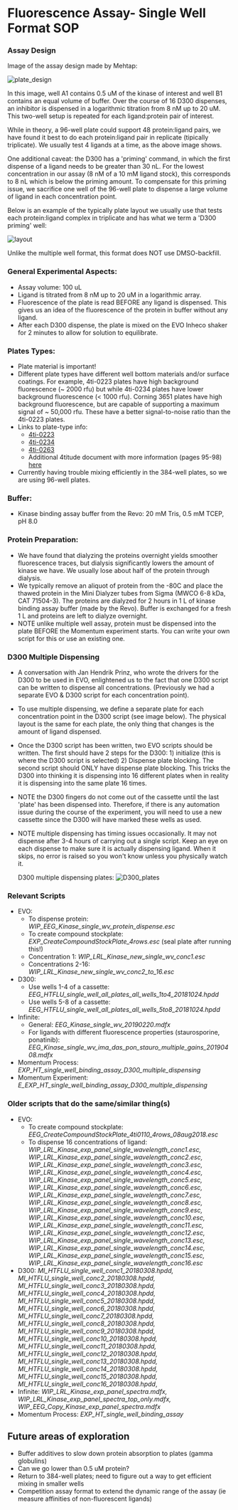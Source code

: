 # **Fluorescence Assay- Single Well Format SOP**

### **Assay Design**
Image of the assay design made by Mehtap:

   ![plate_design](https://github.com/choderalab/wetlab-protocols/blob/master/Fluo_Inhibitor_Assay_Single_Well/img/single_well_design.png)
   
   In this image, well A1 contains 0.5 uM of the kinase of interest and well B1 contains an equal volume of buffer. Over the course of 16 D300 dispenses, an inhibitor is dispensed in a logarithmic titration from 8 nM up to 20 uM. This two-well setup is repeated for each ligand:protein pair of interest. 
   
   While in theory, a 96-well plate could support 48 protein:ligand pairs, we have found it best to do each protein:ligand pair in replicate (tipically triplicate). We usually test 4 ligands at a time, as the above image shows. 
   
   One additional caveat: the D300 has a 'priming' command, in which the first dispense of a ligand needs to be greater than 30 nL. For the lowest concentration in our assay (8 nM of a 10 mM ligand stock), this corresponds to 8 nL which is below the priming amount. To compensate for this priming issue, we sacrifice one well of the 96-well plate to dispense a large volume of ligand in each concentration point. 
   
   Below is an example of the typically plate layout we usually use that tests each protein:ligand complex in triplicate and has what we term a 'D300 priming' well:
   
   ![layout](https://github.com/choderalab/wetlab-protocols/blob/master/Fluo_Inhibitor_Assay_Single_Well/img/single_well_layout.png)
   
   Unlike the multiple well format, this format does NOT use DMSO-backfill. 
   
### **General Experimental Aspects:**
- Assay volume: 100 uL
- Ligand is titrated from 8 nM up to 20 uM in a logarithmic array.
- Fluorescence of the plate is read BEFORE any ligand is dispensed. This gives us an idea of the fluorescence of the protein in buffer without any ligand.
- After each D300 dispense, the plate is mixed on the EVO Inheco shaker for 2 minutes to allow for solution to equilibrate. 
   
### **Plates Types:**
- Plate material is important! 
- Different plate types have different well bottom materials and/or surface coatings. For example, 4ti-0223 plates have high background fluorescence (~ 2000 rfu) but while 4ti-0234 plates have lower background fluorescence (< 1000 rfu). Corning 3651 plates have high background fluorescence, but are capable of supporting a maximum signal of ~ 50,000 rfu. These have a better signal-to-noise ratio than the 4ti-0223 plates.
- Links to plate-type info:
   - [4ti-0223](https://www.brookslifesciences.com/products/vision-plate-96-well)
   - [4ti-0234](https://www.brookslifesciences.com/products/ultravision-plate-96-well)
   - [4ti-0263](https://www.brookslifesciences.com/products/96-well-assay-plate#specifications)
   - Additional 4titude document with more information (pages 95-98) [here](https://www.4ti.co.uk/application/files/5014/6131/7424/4titude_Catalogue_2014-2015.pdf)
- Currently having trouble mixing efficiently in the 384-well plates, so we are using 96-well plates.

### **Buffer:**
- Kinase binding assay buffer from the Revo: 20 mM Tris, 0.5 mM TCEP, pH 8.0 

### **Protein Preparation:**
- We have found that dialyzing the proteins overnight yields smoother fluorescence traces, but dialysis significantly lowers the amount of kinase we have. We usually lose about half of the protein through dialysis. 
- We typically remove an aliquot of protein from the -80C and place the thawed protein in the Mini Dialyzer tubes from Sigma (MWCO 6-8 kDa, CAT 71504-3). The proteins are dialyzed for 2 hours in 1 L of kinase binding assay buffer (made by the Revo). Buffer is exchanged for a fresh 1 L and proteins are left to dialyze overnight. 
- NOTE unlike multiple well assay, protein must be dispensed into the plate BEFORE the Momentum experiment starts. You can write your own script for this or use an existing one.

### **D300 Multiple Dispensing**
- A conversation with Jan Hendrik Prinz, who wrote the drivers for the D300 to be used in EVO, enlightened us to the fact that one D300 script can be written to dispense all concentrations. (Previously we had a separate EVO & D300 script for each concentration point). 
- To use multiple dispensing, we define a separate plate for each concentration point in the D300 script (see image below). The physical layout is the same for each plate, the only thing that changes is the amount of ligand dispensed.
- Once the D300 script has been written, two EVO scripts should be written. The first should have 2 steps for the D300: 1) initialize (this is where the D300 script is selected) 2) Dispense plate blocking. The second script should ONLY have dispense plate blocking. This tricks the D300 into thinking it is dispensing into 16 different plates when in reality it is dispensing into the same plate 16 times. 
- NOTE the D300 fingers do not come out of the cassette until the last 'plate' has been dispensed into. Therefore, if there is any automation issue during the course of the experiment, you will need to use a new cassette since the D300 will have marked these wells as used. 
- NOTE multiple dispensing has timing issues occasionally. It may not dispense after 3-4 hours of carrying out a single script. Keep an eye on each dispense to make sure it is actually dispensing ligand. When it skips, no error is raised so you won't know unless you physically watch it. 

  D300 multiple dispensing plates:
  ![D300_plates](https://github.com/choderalab/wetlab-protocols/blob/master/Fluo_Inhibitor_Assay_Single_Well/img/D300_plates.png)

### **Relevant Scripts**
- EVO:
  - To dispense protein: _WIP_EEG_Kinase_single_wv_protein_dispense.esc_
  - To create compound stockplate: _EXP_CreateCompoundStockPlate_4rows.esc_ (seal plate after running this!)
  - Concentration 1: _WIP_LRL_Kinase_new_single_wv_conc1.esc_ 
  - Concentrations 2-16: _WIP_LRL_Kinase_new_single_wv_conc2_to_16.esc_
- D300: 
  - Use wells 1-4 of a cassette: _EEG_HTFLU_single_well_all_plates_all_wells_1to4_20181024.hpdd_
  - Use wells 5-8 of a cassette: _EEG_HTFLU_single_well_all_plates_all_wells_5to8_20181024.hpdd_
- Infinite:
  - General: _EEG_Kinase_single_wv_20190220.mdfx_
  - For ligands with different fluorescence properties (staurosporine, ponatinib): _EEG_Kinase_single_wv_ima_das_pon_stauro_multiple_gains_20190408.mdfx_
- Momentum Process: _EXP_HT_single_well_binding_assay_D300_multiple_dispensing_ 
- Momentum Experiment: _E_EXP_HT_single_well_binding_assay_D300_multiple_dispensing_

### **Older scripts that do the same/similar thing(s)**
- EVO:
  - To create compound stockplate: _EEG_CreateCompoundStockPlate_4ti0110_4rows_08aug2018.esc_
  - To dispense 16 concentrations of ligand: _WIP_LRL_Kinase_exp_panel_single_wavelength_conc1.esc,
  WIP_LRL_Kinase_exp_panel_single_wavelength_conc2.esc,
  WIP_LRL_Kinase_exp_panel_single_wavelength_conc3.esc,
  WIP_LRL_Kinase_exp_panel_single_wavelength_conc4.esc,
  WIP_LRL_Kinase_exp_panel_single_wavelength_conc5.esc,
  WIP_LRL_Kinase_exp_panel_single_wavelength_conc6.esc,
  WIP_LRL_Kinase_exp_panel_single_wavelength_conc7.esc,
  WIP_LRL_Kinase_exp_panel_single_wavelength_conc8.esc,
  WIP_LRL_Kinase_exp_panel_single_wavelength_conc9.esc,
  WIP_LRL_Kinase_exp_panel_single_wavelength_conc10.esc,
  WIP_LRL_Kinase_exp_panel_single_wavelength_conc11.esc,
  WIP_LRL_Kinase_exp_panel_single_wavelength_conc12.esc,
  WIP_LRL_Kinase_exp_panel_single_wavelength_conc13.esc,
  WIP_LRL_Kinase_exp_panel_single_wavelength_conc14.esc,
  WIP_LRL_Kinase_exp_panel_single_wavelength_conc15.esc,
  WIP_LRL_Kinase_exp_panel_single_wavelength_conc16.esc_
- D300: _MI_HTFLU_single_well_conc1_20180308.hpdd,
MI_HTFLU_single_well_conc2_20180308.hpdd,
MI_HTFLU_single_well_conc3_20180308.hpdd,
MI_HTFLU_single_well_conc4_20180308.hpdd,
MI_HTFLU_single_well_conc5_20180308.hpdd,
MI_HTFLU_single_well_conc6_20180308.hpdd,
MI_HTFLU_single_well_conc7_20180308.hpdd,
MI_HTFLU_single_well_conc8_20180308.hpdd,
MI_HTFLU_single_well_conc9_20180308.hpdd,
MI_HTFLU_single_well_conc10_20180308.hpdd,
MI_HTFLU_single_well_conc11_20180308.hpdd,
MI_HTFLU_single_well_conc12_20180308.hpdd,
MI_HTFLU_single_well_conc13_20180308.hpdd,
MI_HTFLU_single_well_conc14_20180308.hpdd,
MI_HTFLU_single_well_conc15_20180308.hpdd,
MI_HTFLU_single_well_conc16_20180308.hpdd_,
- Infinite: _WIP_LRL_Kinase_exp_panel_spectra.mdfx,
WIP_LRL_Kinase_exp_panel_spectra_top_only.mdfx,
WIP_EEG_Copy_Kinase_exp_panel_spectra.mdfx_
- Momentum Process: _EXP_HT_single_well_binding_assay_

## **Future areas of exploration**
- Buffer additives to slow down protein absorption to plates (gamma globulins)
- Can we go lower than 0.5 uM protein?
- Return to 384-well plates; need to figure out a way to get efficient mixing in smaller wells
- Competition assay format to extend the dynamic range of the assay (ie measure affinities of non-fluorescent ligands)

